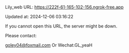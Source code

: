 Lily_web URL: https://222f-61-165-102-156.ngrok-free.app

Updated at: 2024-12-06 03:16:22

If you cannot open this URL, the server might be down.

Please contact: 

goley04@foxmail.com Or Wechat:GL_yeaH